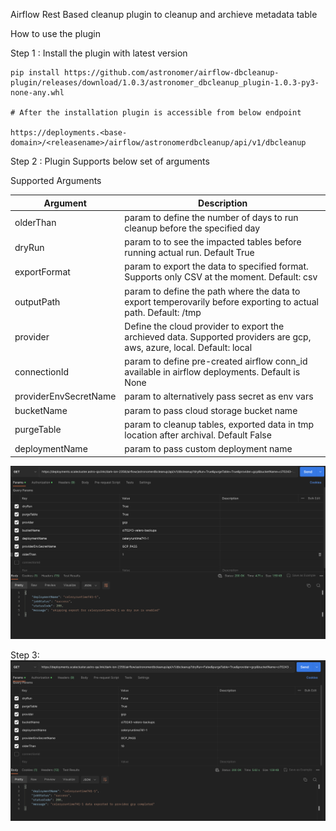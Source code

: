 Airflow Rest Based cleanup plugin to cleanup and archieve metadata table 

How to use the plugin 

Step 1 : Install the plugin with latest version  

```
pip install https://github.com/astronomer/airflow-dbcleanup-plugin/releases/download/1.0.3/astronomer_dbcleanup_plugin-1.0.3-py3-none-any.whl

# After the installation plugin is accessible from below endpoint

https://deployments.<base-domain>/<releasename>/airflow/astronomerdbcleanup/api/v1/dbcleanup

```

Step 2 : Plugin Supports below set of arguments 

Supported Arguments

| Argument      | Description |
| ----------- | ----------- |
| olderThan      | param to define the number of days to run cleanup before the specified day       |
| dryRun   | param to  to see the impacted tables before running actual run. Default True        |
| exportFormat   | param to export the data to specified format. Supports only CSV at the moment. Default: csv        |
| outputPath   | param to define the path where the data to export temperovarily before exporting to actual path. Default: /tmp        |
| provider   | Define the cloud provider to export the archieved data. Supported providers are gcp, aws, azure, local. Default: local        |
| connectionId   | param to define pre-created airflow conn_id available in airflow deployments. Default is None        |
| providerEnvSecretName   | param to alternatively pass secret as env vars         |
| bucketName   | param to pass cloud storage bucket name         |
| purgeTable   | param to cleanup tables, exported data in tmp location after archival. Default False        |
| deploymentName   | param to pass custom deployment name        |


![Alt text](Untitled.png)


Step 3: 
![Alt text](<Untitled (1).png>)